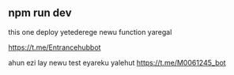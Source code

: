 ## npm run dev

this one deploy yetederege newu function yaregal

https://t.me/Entrancehubbot

ahun ezi lay newu test eyareku yalehut
https://t.me/M0061245_bot
